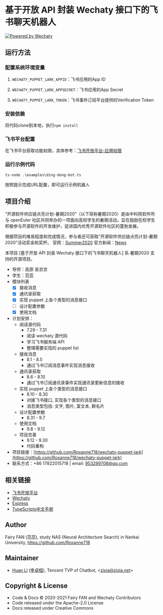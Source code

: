 # 基于开放 API 封装 Wechaty 接口下的飞书聊天机器人

[![Powered by Wechaty](https://img.shields.io/badge/Powered%20By-Wechaty-brightgreen.svg)](https://wechaty.js.org)

## 运行方法

### 配置系统环境变量

1. `WECHATY_PUPPET_LARK_APPID`：飞书应用的App ID

2. `WECHATY_PUPPET_LARK_APPSECRET`：飞书应用的App Secret

3. `WECHATY_PUPPET_LARK_TOKEN`：飞书事件订阅平台提供的Verification Token

### 安装依赖

将代码clone到本地，执行`npm install`

### 飞书平台配置

在飞书平台获取功能权限，具体参考：[飞书开放平台-应用权限](https://open.feishu.cn/document/ukTMukTMukTM/uQjN3QjL0YzN04CN2cDN)

### 运行示例代码

`ts-node .\examples\ding-dong-bot.ts`

按照提示完成URL配置，即可运行示例机器人

## 项目介绍

“开源软件供应链点亮计划-暑期2020”（以下简称暑期2020）是由中科院软件所与 openEuler 社区共同举办的一项面向高校学生的暑期活动。旨在鼓励在校学生积极参与开源软件的开发维护，促进国内优秀开源软件社区的蓬勃发展。

根据项目的难易程度和完成情况，参与者还可获取“开源软件供应链点亮计划-暑期2020”活动奖金和奖杯。
官网：[Summer2020](https://isrc.iscas.ac.cn/summer2020) 官方新闻：[News](http://www.iscas.ac.cn/xshd2016/xshy2016/202004/t20200426_5563484.html)

本项目 [基于开放 API 封装 Wechaty 接口下的飞书聊天机器人] 系 暑期2020 支持的开源项目。

- 导师：高原 吴京京
- 学生：范蕊
- 模块列表
  - [x] 接收消息
  - [x] 通讯录获取
  - [x] 实现 puppet 上各个类型的消息接口
  - [ ] 设计配置参数
  - [x] 使用文档
- 计划安排：
  - 阅读源代码
    - 7.29 - 7.31
    - 阅读 wechaty 源代码
    - 学习飞书服务端 API
    - 整理需要实现的 puppet list
  - 接收消息
    - 8.1 - 8.5
    - 通过飞书订阅消息事件实现消息接收
  - 通讯录获取
    - 8.6 - 8.10
    - 通过飞书订阅通讯录事件实现通讯录更新信息的接收
  - 实现 puppet 上各个类型的消息接口
    - 8.10 - 8.30
    - 对接飞书接口, 实现各个类型的消息接口
    - 消息类型包括: 文字, 图片, 富文本, 群名片
  - 设计配置参数
    - 8.31 - 9.7
  - 使用文档
    - 9.8 - 9.12
  - 项目完善
    - 9.12 - 9.30
    - 代码重构
- 项目链接：[https://github.com/Roxanne718/wechaty-puppet-lark](https://github.com/Roxanne718/wechaty-puppet-lark)
- 联系方式：+86 17822015718 | email: 953299708@qq.com

## 相关链接

- [飞书开放平台](https://open.feishu.cn/document/ukTMukTMukTM/uUTNz4SN1MjL1UzM)
- [Wechaty](https://wechaty.js.org/v/zh/)
- [Express](https://www.runoob.com/nodejs/nodejs-express-framework.html)
- [TypeScripts中文手册](https://www.tslang.cn/docs/handbook/basic-types.html)

## Author

Fairy FAN (范蕊), study NAS (Neural Architecture Search) in Nankai University, <https://github.com/Roxanne718>

## Maintainer

- [Huan LI](https://github.com/huan) ([李卓桓](http://linkedin.com/in/zixia)), Tencent TVP of Chatbot, \<zixia@zixia.net\>

## Copyright & License

- Code & Docs © 2020-2021 Fairy FAN and Wechaty Contributors
- Code released under the Apache-2.0 License
- Docs released under Creative Commons
